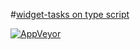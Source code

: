 #[widget-tasks on type script](https://shustrila.github.io/widget-tasks/)

[![AppVeyor](https://img.shields.io/appveyor/ci/Shustrila/widget-tasks.svg?logo=appveyor&logoColor=white)](https://ci.appveyor.com/project/Shustrila/widget-tasks)
